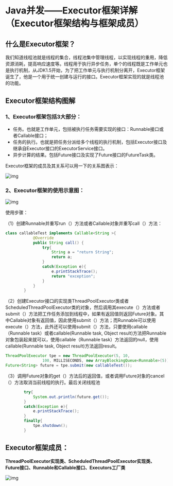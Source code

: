 # Java并发——Executor框架详解（Executor框架结构与框架成员）

## **什么是Executor框架？**

​	我们知道线程池就是线程的集合，线程池集中管理线程，以实现线程的重用，降低资源消耗，提高响应速度等。线程用于执行异步任务，单个的线程既是工作单元也是执行机制，从JDK1.5开始，为了把工作单元与执行机制分离开，Executor框架诞生了，他是一个用于统一创建与运行的接口。Executor框架实现的就是线程池的功能。

## **Executor框架结构图解**

### 1、Executor框架包括3大部分：

- 任务。也就是工作单元，包括被执行任务需要实现的接口：Runnable接口或者Callable接口；
- 任务的执行。也就是把任务分派给多个线程的执行机制，包括Executor接口及继承自Executor接口的ExecutorService接口。
- 异步计算的结果。包括Future接口及实现了Future接口的FutureTask类。

Executor框架的成员及其关系可以用一下的关系图表示：

![img](C:\Users\12084\Desktop\JAVA多线程开发\Executor.png)

### 2、Executor框架的使用示意图：

![img](C:\Users\12084\Desktop\JAVA多线程开发\Executor使用.png)

使用步骤：

（1）创建Runnable并重写run（）方法或者Callable对象并重写call（）方法：

``` java
class callableTest implements Callable<String >{
            @Override
            public String call() {
                try{
                    String a = "return String";
                    return a;
                }
                catch(Exception e){
                    e.printStackTrace();
                    return "exception";
                }
            }
        }
```

（2）创建Executor接口的实现类ThreadPoolExecutor类或者ScheduledThreadPoolExecutor类的对象，然后调用其execute（）方法或者submit（）方法把工作任务添加到线程中，如果有返回值则返回Future对象。其中Callable对象有返回值，因此使用submit（）方法；而Runnable可以使用execute（）方法，此外还可以使用submit（）方法，只要使用callable（Runnable task）或者callable(Runnable task,  Object result)方法把Runnable对象包装起来就可以，使用callable（Runnable task）方法返回的null，使用callable(Runnable task,  Object result)方法返回result。

``` java
ThreadPoolExecutor tpe = new ThreadPoolExecutor(5, 10,
                100, MILLISECONDS, new ArrayBlockingQueue<Runnable>(5));
Future<String> future = tpe.submit(new callableTest());
```

（3）调用Future对象的get（）方法后的返回值，或者调用Future对象的cancel（）方法取消当前线程的执行。最后关闭线程池

``` java
		try{
            System.out.println(future.get());
        }
        catch(Exception e){
            e.printStackTrace();
        }
        finally{
            tpe.shutdown();
        }
```

## **Executor框架成员**：

​	**ThreadPoolExecutor实现类、ScheduledThreadPoolExecutor实现类、Future接口、Runnable和Callable接口、Executors工厂类**

![img](C:\Users\12084\Desktop\JAVA多线程开发\Executor框架成员.png)

​	